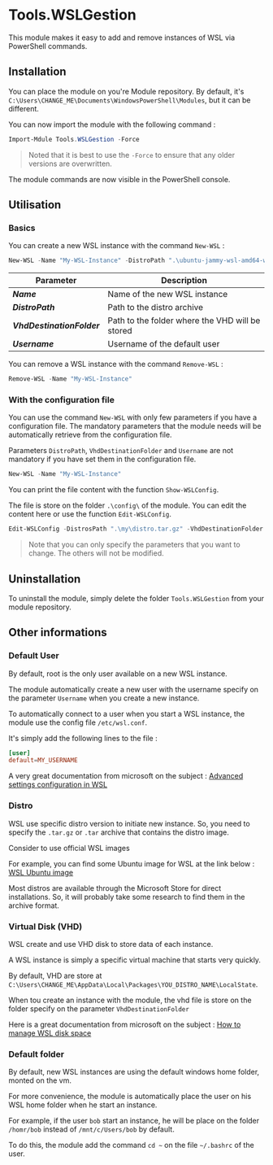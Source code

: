 # Tools.WSLGestion

This module makes it easy to add and remove instances of WSL via PowerShell commands.

## Installation

You can place the module on you're Module repository. By default, it's `C:\Users\CHANGE_ME\Documents\WindowsPowerShell\Modules`, but it can be different.

You can now import the module with the following command :

```powershell
Import-Mdule Tools.WSLGestion -Force
```

> Noted that it is best to use the `-Force` to ensure that any older versions are overwritten.

The module commands are now visible in the PowerShell console.

## Utilisation

### Basics

You can create a new WSL instance with the command `New-WSL` :

```powershell
New-WSL -Name "My-WSL-Instance" -DistroPath ".\ubuntu-jammy-wsl-amd64-wsl.rootfs.tar.gz" -VhdDestinationFolder ".\Test-module\" -Username "bob"
```

| Parameter                  | Description                                     |
| -------------------------- | ----------------------------------------------- |
| **_Name_**                 | Name of the new WSL instance                    |
| **_DistroPath_**           | Path to the distro archive                      |
| **_VhdDestinationFolder_** | Path to the folder where the VHD will be stored |
| **_Username_**             | Username of the default user                    |

You can remove a WSL instance with the command `Remove-WSL` :

```powershell
Remove-WSL -Name "My-WSL-Instance"
```

### With the configuration file

You can use the command `New-WSL` with only few parameters if you have a configuration file. The mandatory parameters that the module needs will be automatically retrieve from the configuration file.

Parameters `DistroPath`, `VhdDestinationFolder` and `Username` are not mandatory if you have set them in the configuration file.

```powershell
New-WSL -Name "My-WSL-Instance"
```

You can print the file content with the function `Show-WSLConfig`.

The file is store on the folder `.\config\` of the module. You can edit the content here or use the function `Edit-WSLConfig`.

```powershell
Edit-WSLConfig -DistrosPath ".\my\distro.tar.gz" -VhdDestinationFolder ".\vhd\" -Username "bob"
```

> Note that you can only specify the parameters that you want to change. The others will not be modified.

## Uninstallation

To uninstall the module, simply delete the folder `Tools.WSLGestion` from your module repository.

## Other informations

### Default User

By default, root is the only user available on a new WSL instance.

The module automatically create a new user with the username specify on the parameter `Username` when you create a new instance.

To automatically connect to a user when you start a WSL instance, the module use the config file `/etc/wsl.conf`.

It's simply add the following lines to the file :

```conf
[user]
default=MY_USERNAME
```

A very great documentation from microsoft on the subject : [Advanced settings configuration in WSL](https://learn.microsoft.com/en-us/windows/wsl/wsl-config)

### Distro

WSL use specific distro version to initiate new instance. So, you need to specify the `.tar.gz` or `.tar` archive that contains the distro image.

Consider to use official WSL images

For example, you can find some Ubuntu image for WSL at the link below :
[WSL Ubuntu image](https://cloud-images.ubuntu.com/wsl/)

Most distros are available through the Microsoft Store for direct installations. So, it will probably take some research to find them in the archive format.

### Virtual Disk (VHD)

WSL create and use VHD disk to store data of each instance.

A WSL instance is simply a specific virtual machine that starts very quickly.

By default, VHD are store at `C:\Users\CHANGE_ME\AppData\Local\Packages\YOU_DISTRO_NAME\LocalState`.

When tou create an instance with the module, the vhd file is store on the folder specify on the parameter `VhdDestinationFolder`

Here is a great documentation from microsoft on the subject : [How to manage WSL disk space](https://learn.microsoft.com/en-us/windows/wsl/disk-space)

### Default folder

By default, new WSL instances are using the default windows home folder, monted on the vm.

For more convenience, the module is automatically place the user on his WSL home folder when he start an instance.

For example, if the user `bob` start an instance, he will be place on the folder `/homr/bob` instead of `/mnt/c/Users/bob` by default.

To do this, the module add the command `cd ~` on the file `~/.bashrc` of the user.
